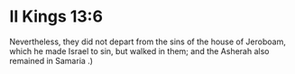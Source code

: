 # II Kings 13:6

Nevertheless, they did not depart from the sins of the house of Jeroboam, which he made Israel to sin, but walked in them; and the Asherah also remained in Samaria .)
